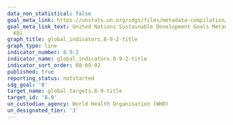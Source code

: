 ```yaml
---
data_non_statistical: false
goal_meta_link: https://unstats.un.org/sdgs/files/metadata-compilation/Metadata-Goal-8.pdf
goal_meta_link_text: United Nations Sustainable Development Goals Metadata (PDF 526
  KB)
graph_title: global_indicators.8-9-2-title
graph_type: line
indicator_number: 8.9.2
indicator_name: global_indicators.8-9-2-title
indicator_sort_order: 08-09-02
published: true
reporting_status: notstarted
sdg_goal: '8'
target_name: global_targets.8-9-title
target_id: '8.9'
un_custodian_agency: World Health Organisation (WHO)
un_designated_tier: '3'
---
```

